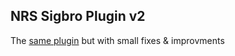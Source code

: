 ## NRS Sigbro Plugin v2

The [same plugin](https://github.com/Nxter/nrs-sigbro-plugin) but with small fixes & improvments

